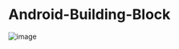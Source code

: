 # Android-Building-Block


![image](https://user-images.githubusercontent.com/20369800/102571579-d04db300-410f-11eb-9406-848b6dbdcabc.png)
